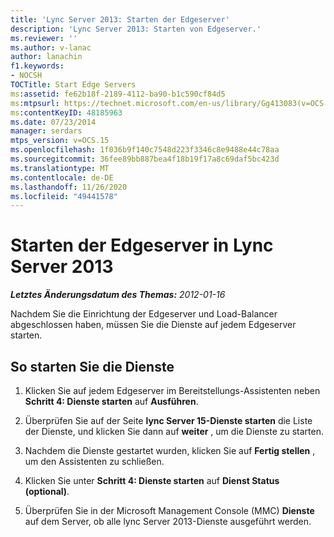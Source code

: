 ```yaml
---
title: 'Lync Server 2013: Starten der Edgeserver'
description: 'Lync Server 2013: Starten von Edgeserver.'
ms.reviewer: ''
ms.author: v-lanac
author: lanachin
f1.keywords:
- NOCSH
TOCTitle: Start Edge Servers
ms:assetid: fe62b18f-2189-4112-ba90-b1c590cf84d5
ms:mtpsurl: https://technet.microsoft.com/en-us/library/Gg413083(v=OCS.15)
ms:contentKeyID: 48185963
ms.date: 07/23/2014
manager: serdars
mtps_version: v=OCS.15
ms.openlocfilehash: 1f036b9f140c7548d223f3346c8e9488e44c78aa
ms.sourcegitcommit: 36fee89bb887bea4f18b19f17a8c69daf5bc423d
ms.translationtype: MT
ms.contentlocale: de-DE
ms.lasthandoff: 11/26/2020
ms.locfileid: "49441578"
---
```

# <a name="start-edge-servers-in-lync-server-2013"></a>Starten der Edgeserver in Lync Server 2013

<div data-xmlns="http://www.w3.org/1999/xhtml">

<div class="topic" data-xmlns="http://www.w3.org/1999/xhtml" data-msxsl="urn:schemas-microsoft-com:xslt" data-cs="https://msdn.microsoft.com/">

<div data-asp="https://msdn2.microsoft.com/asp">



</div>

<div id="mainSection">

<div id="mainBody">

<span> </span>

_**Letztes Änderungsdatum des Themas:** 2012-01-16_

Nachdem Sie die Einrichtung der Edgeserver und Load-Balancer abgeschlossen haben, müssen Sie die Dienste auf jedem Edgeserver starten.

<div>

## <a name="to-start-the-services"></a>So starten Sie die Dienste

1.  Klicken Sie auf jedem Edgeserver im Bereitstellungs-Assistenten neben **Schritt 4: Dienste starten** auf **Ausführen**.

2.  Überprüfen Sie auf der Seite **lync Server 15-Dienste starten** die Liste der Dienste, und klicken Sie dann auf **weiter** , um die Dienste zu starten.

3.  Nachdem die Dienste gestartet wurden, klicken Sie auf **Fertig stellen** , um den Assistenten zu schließen.

4.  Klicken Sie unter **Schritt 4: Dienste starten** auf **Dienst Status (optional)**.

5.  Überprüfen Sie in der Microsoft Management Console (MMC) **Dienste** auf dem Server, ob alle lync Server 2013-Dienste ausgeführt werden.

</div>

</div>

<span> </span>

</div>

</div>

</div>

